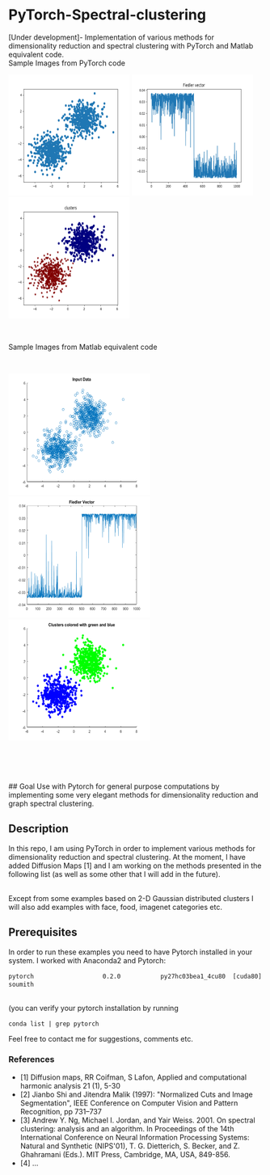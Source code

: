 # PyTorch-Spectral-clustering
[Under development]- Implementation of various methods for dimensionality reduction and spectral clustering with PyTorch and Matlab equivalent code.
<br />
Sample Images from PyTorch code
<br />
<p float="left">
<img src="PytorchInputData.png" alt="Input Data" title="Input Data" width="240" height="240"/>
<img src="PytorchFiedlerVector.png" alt="Fiedler Vector" title="Fiedler Vector" width="240" height="240"/>
<img src="Pytorchclusters.png" alt="Clusters" title="Clusters" width="240" height="240"/>
</p>
<br />
<p>
Sample Images from Matlab equivalent code
</p>
<br />
<p float="left">
<img src="InputData.png" alt="Input Data" title="Input Data" width="280" height="240"/>
<img src="FiedlerVector.png" alt="Fiedler Vector" title="Fiedler Vector" width="280" height="240"/>
<img src="Clusters.png" alt="Clusters" title="Clusters" width="280" height="240"/>
</p>


<br/><br/> 
 
<br />
## Goal
Use with Pytorch for general purpose computations by implementing some very elegant methods for dimensionality reduction and graph spectral clustering. 
<br />

## Description
In this repo, I am using PyTorch in order to implement various methods for dimensionality reduction and spectral clustering.
At the moment, I have added Diffusion Maps [1] and I am working on the methods presented in the following list (as well as some other that I will add in the future).  
<br />

Except from some examples based on 2-D Gaussian distributed clusters I will also add examples with face, food, imagenet categories etc.
<br />


## Prerequisites
In order to run these examples you need to have Pytorch installed in your system. I worked with Anaconda2 and Pytorch:<br />

    pytorch                   0.2.0           py27hc03bea1_4cu80  [cuda80]  soumith
<br />
(you can verify your pytorch installation by running 

    conda list | grep pytorch

Feel free to contact me for suggestions, comments etc.

### References
 - [1]  Diffusion maps, RR Coifman, S Lafon, Applied and computational harmonic analysis 21 (1), 5-30 <br /> 
 - [2]  Jianbo Shi and Jitendra Malik (1997): "Normalized Cuts and Image Segmentation", IEEE Conference on Computer Vision and Pattern Recognition, pp 731–737 <br />
 - [3] Andrew Y. Ng, Michael I. Jordan, and Yair Weiss. 2001. On spectral clustering: analysis and an algorithm. In Proceedings of the 14th International Conference on Neural Information Processing Systems: Natural and Synthetic (NIPS'01), T. G. Dietterich, S. Becker, and Z. Ghahramani (Eds.). MIT Press, Cambridge, MA, USA, 849-856. 
 - [4] ...
 

